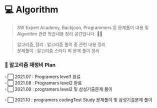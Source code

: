 # 💻 Algorithm   
> SW Expert Academy, Backjoon, Programmers 등 문제풀이 내용 및 Algorithm 관련 학습내용 정리 공간입니다. 👨‍💻

> 알고리즘_정리 : 알고리즘 풀이 중 관련 내용 정리   
> 문제풀이 : 알고리즘 스터디 외 문제 풀이 정리       


### 📅 알고리즘 재정비 Plan 
▫ ⬜ 2021.07 : Programers level1 완료       
▫ ⬜ 2021.08 : Programers level2 완료     
▫ ⬜ 2021.09 : programers level2 및 삼성기출문제 풀이   

▫ ⬜ 2021.10 : programers codingTest Study 문제풀이 및 삼성기출문제 풀이   


